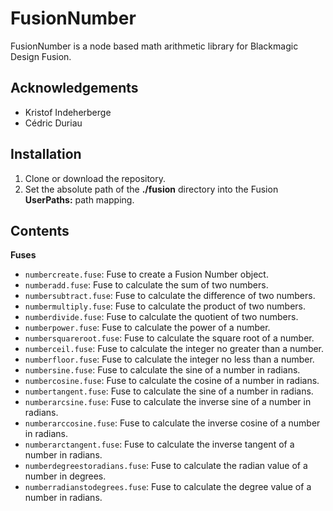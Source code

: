 # FusionNumber

FusionNumber is a node based math arithmetic library for Blackmagic Design Fusion.

## Acknowledgements

- Kristof Indeherberge
- Cédric Duriau

## Installation

1. Clone or download the repository.
2. Set the absolute path of the **./fusion** directory into the Fusion
   **UserPaths:** path mapping.

## Contents

**Fuses**

- `numbercreate.fuse`: Fuse to create a Fusion Number object.
- `numberadd.fuse`: Fuse to calculate the sum of two numbers.
- `numbersubtract.fuse`: Fuse to calculate the difference of two numbers.
- `numbermultiply.fuse`: Fuse to calculate the product of two numbers.
- `numberdivide.fuse`: Fuse to calculate the quotient of two numbers.
- `numberpower.fuse`: Fuse to calculate the power of a number.
- `numbersquareroot.fuse`: Fuse to calculate the square root of a number.
- `numberceil.fuse`: Fuse to calculate the integer no greater than a number.
- `numberfloor.fuse`: Fuse to calculate the integer no less than a number.
- `numbersine.fuse`: Fuse to calculate the sine of a number in radians.
- `numbercosine.fuse`: Fuse to calculate the cosine of a number in radians.
- `numbertangent.fuse`: Fuse to calculate the sine of a number in radians.
- `numberarcsine.fuse`: Fuse to calculate the inverse sine of a number in radians.
- `numberarccosine.fuse`: Fuse to calculate the inverse cosine of a number in radians.
- `numberarctangent.fuse`: Fuse to calculate the inverse tangent of a number in radians.
- `numberdegreestoradians.fuse`: Fuse to calculate the radian value of a number in degrees.
- `numberradianstodegrees.fuse`: Fuse to calculate the degree value of a number in radians.

